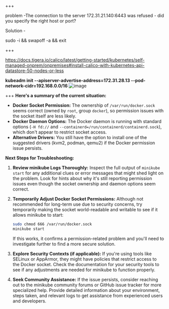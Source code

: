 
+++

problem -The connection to the server 172.31.21.140:6443 was refused - did you specify the right host or port?

Solution -

sudo -i && swapoff -a && exit

+++

https://docs.tigera.io/calico/latest/getting-started/kubernetes/self-managed-onprem/onpremises#install-calico-with-kubernetes-api-datastore-50-nodes-or-less


**kubeadm init --apiserver-advertise-address=172.31.28.13 --pod-network-cidr=192.168.0.0/16**
![image](https://github.com/pythonkid2/DevOps-Practice/assets/100591950/8fd307f8-95f3-40bf-b557-4a25e472ebc4)

+++
 **Here's a summary of the current situation:**

- **Docker Socket Permission:** The ownership of `/var/run/docker.sock` seems correct (owned by `root`, group `docker`), so permission issues with the socket itself are less likely.
- **Docker Daemon Options:** The Docker daemon is running with standard options (`-H fd://` and `--containerd=/run/containerd/containerd.sock`), which don't appear to restrict socket access.
- **Alternative Drivers:** You still have the option to install one of the suggested drivers (kvm2, podman, qemu2) if the Docker permission issue persists.

**Next Steps for Troubleshooting:**

1. **Review minikube Logs Thoroughly:** Inspect the full output of `minikube start` for any additional clues or error messages that might shed light on the problem. Look for hints about why it's still reporting permission issues even though the socket ownership and daemon options seem correct.

2. **Temporarily Adjust Docker Socket Permissions:** Although not recommended for long-term use due to security concerns, try temporarily making the socket world-readable and writable to see if it allows minikube to start:

   ```bash
   sudo chmod 666 /var/run/docker.sock
   minikube start
   ```

   If this works, it confirms a permission-related problem and you'll need to investigate further to find a more secure solution.

3. **Explore Security Contexts (if applicable):** If you're using tools like SELinux or AppArmor, they might have policies that restrict access to the Docker socket. Check the documentation for your security tools to see if any adjustments are needed for minikube to function properly.

4. **Seek Community Assistance:** If the issue persists, consider reaching out to the minikube community forums or GitHub issue tracker for more specialized help. Provide detailed information about your environment, steps taken, and relevant logs to get assistance from experienced users and developers.
